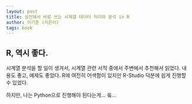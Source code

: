 ```yaml
---
layout: post
title: 실전에서 바로 쓰는 시계열 데이터 처리와 분석 in R
author: 이기준 (지은이)
tags: book
---
```


## R, 역시 좋다.

시계열 분석을 할 일이 생겨서, 시계열 관련 서적 중에서 주변에서 추천해서 읽었다. 내용도 좋고, 예제도 좋았다. R에 여전히 어색함이 있지만 R-Studio 덕분에 쉽게 진행할 수 있었다.

하지만, 나는 Python으로 진행해야 된다는게... 읔...

